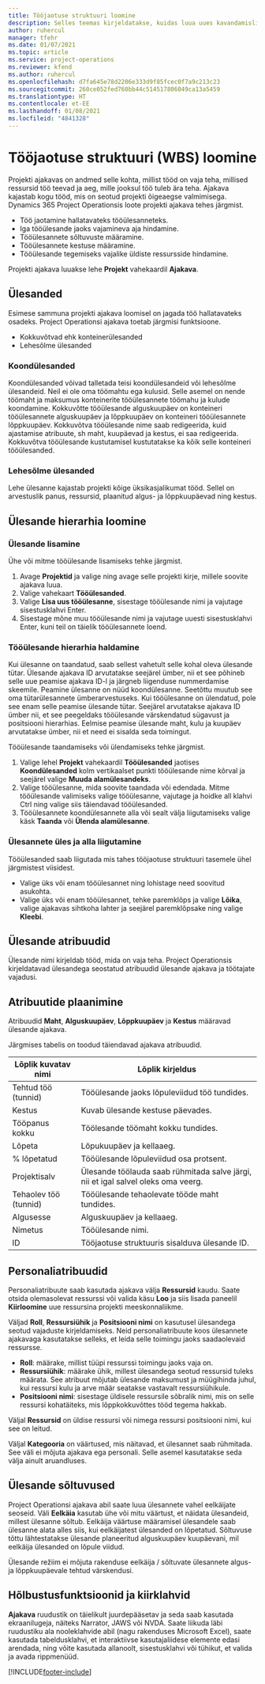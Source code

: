 ```yaml
---
title: Tööjaotuse struktuuri loomine
description: Selles teemas kirjeldatakse, kuidas luua uues kavandamisliideses põhijuhtelementidega tööjaotuse struktuuri (WBS).
author: ruhercul
manager: tfehr
ms.date: 01/07/2021
ms.topic: article
ms.service: project-operations
ms.reviewer: kfend
ms.author: ruhercul
ms.openlocfilehash: d7fa645e78d2206e333d9f85fcec0f7a9c213c23
ms.sourcegitcommit: 260ce052fed760bb44c514517806049ca13a5459
ms.translationtype: HT
ms.contentlocale: et-EE
ms.lasthandoff: 01/08/2021
ms.locfileid: "4841328"
---
```

# <a name="create-a-work-breakdown-structure-wbs"></a>Tööjaotuse struktuuri (WBS) loomine

Projekti ajakavas on andmed selle kohta, millist tööd on vaja teha, millised ressursid töö teevad ja aeg, mille jooksul töö tuleb ära teha. Ajakava kajastab kogu tööd, mis on seotud projekti õigeaegse valmimisega. Dynamics 365 Project Operationsis loote projekti ajakava tehes järgmist.

  - Töö jaotamine hallatavateks tööülesanneteks.
  - Iga tööülesande jaoks vajamineva aja hindamine.
  - Tööülesannete sõltuvuste määramine.
  - Tööülesannete kestuse määramine.
  - Tööülesande tegemiseks vajalike üldiste ressursside hindamine. 

Projekti ajakava luuakse lehe **Projekt** vahekaardil **Ajakava**.

## <a name="tasks"></a>Ülesanded

Esimese sammuna projekti ajakava loomisel on jagada töö hallatavateks osadeks. Project Operationsi ajakava toetab järgmisi funktsioone.

- Kokkuvõtvad ehk konteinerülesanded
- Lehesõlme ülesanded

### <a name="summary-tasks"></a>Koondülesanded

Koondülesanded võivad talletada teisi koondülesandeid või lehesõlme ülesandeid. Neil ei ole oma töömahtu ega kulusid. Selle asemel on nende töömaht ja maksumus konteinerite tööülesannete töömahu ja kulude koondamine. Kokkuvõtte tööülesande alguskuupäev on konteineri tööülesannete alguskuupäev ja lõppkuupäev on konteineri tööülesannete lõppkuupäev. Kokkuvõtva tööülesande nime saab redigeerida, kuid ajastamise atribuute, sh maht, kuupäevad ja kestus, ei saa redigeerida. Kokkuvõtva tööülesande kustutamisel kustutatakse ka kõik selle konteineri tööülesanded.

### <a name="leaf-node-tasks"></a>Lehesõlme ülesanded

Lehe ülesanne kajastab projekti kõige üksikasjalikumat tööd. Sellel on arvestuslik panus, ressursid, plaanitud algus- ja lõppkuupäevad ning kestus.

## <a name="create-a-task-hierarchy"></a>Ülesande hierarhia loomine

### <a name="add-a-task"></a>Ülesande lisamine

Ühe või mitme tööülesande lisamiseks tehke järgmist.

1. Avage **Projektid** ja valige ning avage selle projekti kirje, millele soovite ajakava luua. 
2. Valige vahekaart **Tööülesanded**. 
3. Valige **Lisa uus tööülesanne**, sisestage tööülesande nimi ja vajutage sisestusklahvi Enter.
2. Sisestage mõne muu tööülesande nimi ja vajutage uuesti sisestusklahvi Enter, kuni teil on täielik tööülesannete loend.

### <a name="manage-hierarchy-of-a-task"></a>Tööülesande hierarhia haldamine

Kui ülesanne on taandatud, saab sellest vahetult selle kohal oleva ülesande tütar. Ülesande ajakava ID arvutatakse seejärel ümber, nii et see põhineb selle uue peamise ajakava ID-l ja järgneb liigenduse nummerdamise skeemile. Peamine ülesanne on nüüd koondülesanne. Seetõttu muutub see oma tütarülesannete ümberarvestuseks. Kui tööülesanne on ülendatud, pole see enam selle peamise ülesande tütar. Seejärel arvutatakse ajakava ID ümber nii, et see peegeldaks tööülesande värskendatud sügavust ja positsiooni hierarhias. Eelmise peamise ülesande maht, kulu ja kuupäev arvutatakse ümber, nii et need ei sisalda seda toimingut.

Tööülesande taandamiseks või ülendamiseks tehke järgmist.

1. Valige lehel **Projekt** vahekaardil **Tööülesanded** jaotises **Koondülesanded** kolm vertikaalset punkti tööülesande nime kõrval ja seejärel valige **Muuda alamülesandeks**. 
2. Valige tööülesanne, mida soovite taandada või edendada. Mitme tööülesande valimiseks valige tööülesanne, vajutage ja hoidke all klahvi Ctrl ning valige siis täiendavad tööülesanded.
2. Tööülesannete koondülesannete alla või sealt välja liigutamiseks valige käsk **Taanda** või **Ülenda alamülesanne**.

### <a name="move-tasks-up-and-down"></a>Ülesannete üles ja alla liigutamine

Tööülesanded saab liigutada mis tahes tööjaotuse struktuuri tasemele ühel järgmistest viisidest.

- Valige üks või enam tööülesannet ning lohistage need soovitud asukohta.
- Valige üks või enam tööülesannet, tehke paremklõps ja valige **Lõika**, valige ajakavas sihtkoha lahter ja seejärel paremklõpsake ning valige **Kleebi**.

## <a name="task-attributes"></a>Ülesande atribuudid

Ülesande nimi kirjeldab tööd, mida on vaja teha. Project Operationsis kirjeldatavad ülesandega seostatud atribuudid ülesande ajakava ja töötajate vajadusi.

## <a name="schedule-attributes"></a>Atribuutide plaanimine

Atribuudid **Maht**, **Alguskuupäev**, **Lõppkuupäev** ja **Kestus** määravad ülesande ajakava.

Järgmises tabelis on toodud täiendavad ajakava atribuudid.

| **Lõplik kuvatav nimi** | **Lõplik kirjeldus** |
| --- | --- |
| Tehtud töö (tunnid) | Tööülesande jaoks lõpuleviidud töö tundides. |
| Kestus | Kuvab ülesande kestuse päevades. |
| Tööpanus kokku | Töölesande töömaht kokku tundides. |
| Lõpeta | Lõpukuupäev ja kellaaeg. |
| % lõpetatud | Tööülesande lõpuleviidud osa protsent. |
| Projektisalv | Ülesande töölauda saab rühmitada salve järgi, nii et igal salvel oleks oma veerg. |
| Tehaolev töö (tunnid) | Tööülesande tehaolevate tööde maht tundides. |
| Algusesse | Alguskuupäev ja kellaaeg. |
| Nimetus | Tööülesande nimi. |
| ID | Tööjaotuse struktuuris sisalduva ülesande ID. |

## <a name="staffing-attributes"></a>Personaliatribuudid

Personaliatribuute saab kasutada ajakava välja **Ressursid** kaudu. Saate otsida olemasolevat ressurssi või valida käsu **Loo** ja siis lisada paneelil **Kiirloomine** uue ressursina projekti meeskonnaliikme.

Väljad **Roll**, **Ressursiühik** ja **Positsiooni nimi** on kasutusel ülesandega seotud vajaduste kirjeldamiseks. Neid personaliatribuute koos ülesannete ajakavaga kasutatakse selleks, et leida selle toimingu jaoks saadaolevaid ressursse.

   - **Roll**: määrake, millist tüüpi ressurssi toimingu jaoks vaja on.
   - **Ressursiühik**: määrake ühik, millest ülesandega seotud ressursid tuleks määrata. See atribuut mõjutab ülesande maksumust ja müügihinda juhul, kui ressursi kulu ja arve määr seatakse vastavalt ressursiühikule.
   - **Positsiooni nimi**: sisestage üldisele ressursile sõbralik nimi, mis on selle ressursi kohatäiteks, mis lõppkokkuvõttes tööd tegema hakkab.

Väljal **Ressursid** on üldise ressursi või nimega ressursi positsiooni nimi, kui see on leitud.

Väljal **Kategooria** on väärtused, mis näitavad, et ülesannet saab rühmitada. See väli ei mõjuta ajakava ega personali. Selle asemel kasutatakse seda välja ainult aruandluses.

## <a name="task-dependencies"></a>Ülesande sõltuvused

Project Operationsi ajakava abil saate luua ülesannete vahel eelkäijate seoseid. Väli **Eelkäia** kasutab ühe või mitu väärtust, et näidata ülesandeid, millest ülesanne sõltub. Eelkäija väärtuse määramisel ülesandele saab ülesanne alata alles siis, kui eelkäijatest ülesanded on lõpetatud. Sõltuvuse tõttu lähtestatakse ülesande planeeritud alguskuupäev kuupäevani, mil eelkäija ülesanded on lõpule viidud.

Ülesande režiim ei mõjuta rakenduse eelkäija / sõltuvate ülesannete algus- ja lõppkuupäevale tehtud värskendusi.

## <a name="accessibility-and-keyboard-shortcuts"></a>Hõlbustusfunktsioonid ja kiirklahvid

**Ajakava** ruudustik on täielikult juurdepääsetav ja seda saab kasutada ekraanilugeja, näiteks Narrator, JAWS või NVDA. Saate liikuda läbi ruudustiku ala nooleklahvide abil (nagu rakenduses Microsoft Excel), saate kasutada tabeldusklahvi, et interaktiivse kasutajaliidese elemente edasi arendada, ning võite kasutada allanoolt, sisestusklahvi või tühikut, et valida ja avada rippmenüüd.


[!INCLUDE[footer-include](../includes/footer-banner.md)]